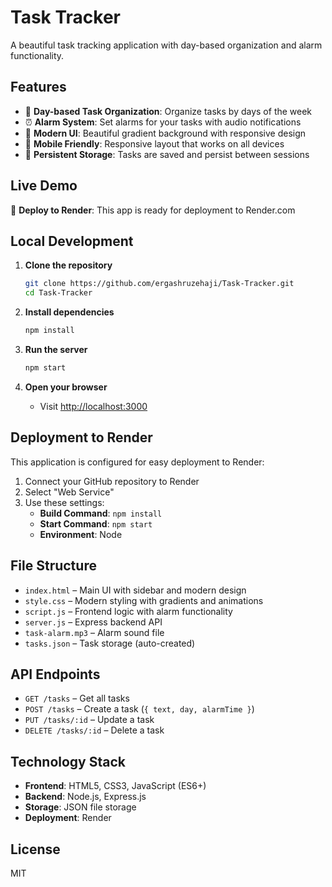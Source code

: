 # Task Tracker

A beautiful task tracking application with day-based organization and alarm functionality.

## Features

- 📅 **Day-based Task Organization**: Organize tasks by days of the week
- ⏰ **Alarm System**: Set alarms for your tasks with audio notifications  
- 🎨 **Modern UI**: Beautiful gradient background with responsive design
- 📱 **Mobile Friendly**: Responsive layout that works on all devices
- 💾 **Persistent Storage**: Tasks are saved and persist between sessions

## Live Demo

🚀 **Deploy to Render**: This app is ready for deployment to Render.com

## Local Development

1. **Clone the repository**
   ```bash
   git clone https://github.com/ergashruzehaji/Task-Tracker.git
   cd Task-Tracker
   ```

2. **Install dependencies**
   ```bash
   npm install
   ```

3. **Run the server**
   ```bash
   npm start
   ```

4. **Open your browser**
   - Visit [http://localhost:3000](http://localhost:3000)

## Deployment to Render

This application is configured for easy deployment to Render:

1. Connect your GitHub repository to Render
2. Select "Web Service" 
3. Use these settings:
   - **Build Command**: `npm install`
   - **Start Command**: `npm start`
   - **Environment**: Node

## File Structure

- `index.html` – Main UI with sidebar and modern design
- `style.css` – Modern styling with gradients and animations
- `script.js` – Frontend logic with alarm functionality
- `server.js` – Express backend API
- `task-alarm.mp3` – Alarm sound file
- `tasks.json` – Task storage (auto-created)

## API Endpoints

- `GET /tasks` – Get all tasks
- `POST /tasks` – Create a task (`{ text, day, alarmTime }`)
- `PUT /tasks/:id` – Update a task
- `DELETE /tasks/:id` – Delete a task

## Technology Stack

- **Frontend**: HTML5, CSS3, JavaScript (ES6+)
- **Backend**: Node.js, Express.js
- **Storage**: JSON file storage
- **Deployment**: Render

## License

MIT